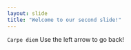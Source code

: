 ```yaml
---
layout: slide
title: "Welcome to our second slide!"
---
```

`Carpe diem`
Use the left arrow to go back!

